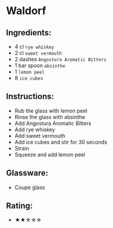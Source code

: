 # Waldorf

## Ingredients:
- 4 cl `rye whiskey`
- 2 cl `sweet vermouth`
- 2 dashes `Angostura Aromatic Bitters`
- 1 bar spoon `absinthe`
- 1 `lemon peel`
- 8 `ice cubes`

## Instructions:
- Rub the glass with lemon peel
- Rinse the glass with absinthe
- Add Angostura Aromatic Bitters
- Add rye whiskey
- Add sweet vermouth
- Add ice cubes and stir for 30 seconds
- Strain
- Squeeze and add lemon peel

## Glassware:
- Coupe glass

## Rating:
- ★★☆☆☆
